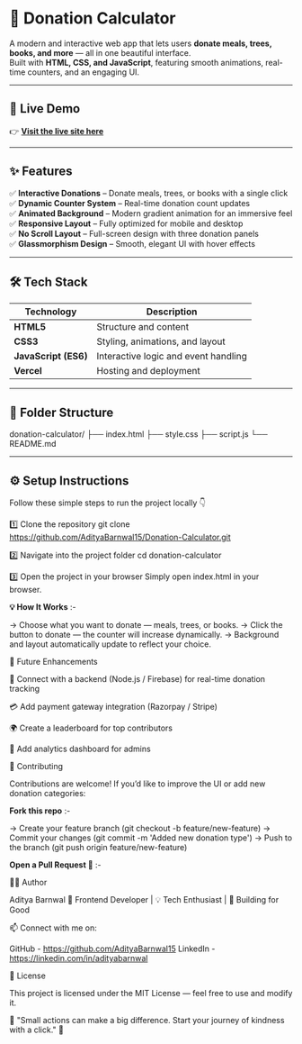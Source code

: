 # 🌱 Donation Calculator

A modern and interactive web app that lets users **donate meals, trees, books, and more** — all in one beautiful interface.  
Built with **HTML, CSS, and JavaScript**, featuring smooth animations, real-time counters, and an engaging UI.

---

## 🚀 Live Demo
👉 **[Visit the live site here](https://donation-calculator-indol.vercel.app/)**  

---

## ✨ Features

✅ **Interactive Donations** – Donate meals, trees, or books with a single click  
✅ **Dynamic Counter System** – Real-time donation count updates  
✅ **Animated Background** – Modern gradient animation for an immersive feel  
✅ **Responsive Layout** – Fully optimized for mobile and desktop  
✅ **No Scroll Layout** – Full-screen design with three donation panels  
✅ **Glassmorphism Design** – Smooth, elegant UI with hover effects  

---

## 🛠️ Tech Stack

| Technology | Description |
|-------------|-------------|
| **HTML5** | Structure and content |
| **CSS3** | Styling, animations, and layout |
| **JavaScript (ES6)** | Interactive logic and event handling |
| **Vercel** | Hosting and deployment |

---

## 📁 Folder Structure

donation-calculator/
├── index.html
├── style.css
├── script.js
└── README.md


---

## ⚙️ Setup Instructions

Follow these simple steps to run the project locally 👇

1️⃣ Clone the repository
git clone https://github.com/AdityaBarnwal15/Donation-Calculator.git

2️⃣ Navigate into the project folder
cd donation-calculator

3️⃣ Open the project in your browser
Simply open index.html in your browser.

**💡 How It Works** :-

-> Choose what you want to donate — meals, trees, or books.
-> Click the button to donate — the counter will increase dynamically.
-> Background and layout automatically update to reflect your choice.

🧠 Future Enhancements

🔗 Connect with a backend (Node.js / Firebase) for real-time donation tracking

💳 Add payment gateway integration (Razorpay / Stripe)

🌍 Create a leaderboard for top contributors

🧾 Add analytics dashboard for admins

🤝 Contributing

Contributions are welcome!
If you’d like to improve the UI or add new donation categories:

**Fork this repo** :-

-> Create your feature branch (git checkout -b feature/new-feature)
-> Commit your changes (git commit -m 'Added new donation type')
-> Push to the branch (git push origin feature/new-feature)

**Open a Pull Request 🚀** :-

👨‍💻 Author

Aditya Barnwal
💼 Frontend Developer | 💡 Tech Enthusiast | 🌱 Building for Good

📫 Connect with me on:

GitHub - https://github.com/AdityaBarnwal15
LinkedIn - https://linkedin.com/in/adityabarnwal

🧾 License

This project is licensed under the MIT License — feel free to use and modify it.

🌟 "Small actions can make a big difference. Start your journey of kindness with a click." 🌟
